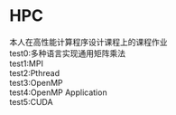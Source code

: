 # HPC
本人在高性能计算程序设计课程上的课程作业<br>
test0:多种语言实现通用矩阵乘法<br>
test1:MPI<br>
test2:Pthread<br>
test3:OpenMP<br>
test4:OpenMP Application<br>
test5:CUDA

